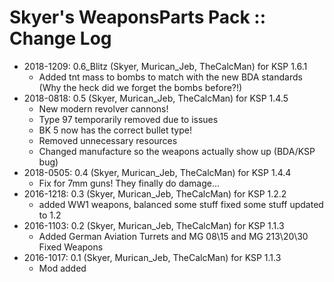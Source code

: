 # Skyer's WeaponsParts Pack :: Change Log

* 2018-1209: 0.6_Blitz (Skyer, Murican_Jeb, TheCalcMan) for KSP 1.6.1
	+ Added tnt mass to bombs to match with the new BDA standards (Why the heck did we forget the bombs before?!)
* 2018-0818: 0.5 (Skyer, Murican_Jeb, TheCalcMan) for KSP 1.4.5
	+ New modern revolver cannons!
	+ Type 97 temporarily removed due to issues
	+ BK 5 now has the correct bullet type!
	+ Removed unnecessary resources
	+ Changed manufacture so the weapons actually show up (BDA/KSP bug)
* 2018-0505: 0.4 (Skyer, Murican_Jeb, TheCalcMan) for KSP 1.4.4
	+ Fix for 7mm guns! They finally do damage...
* 2016-1218: 0.3 (Skyer, Murican_Jeb, TheCalcMan) for KSP 1.2.2
	+ added WW1 weapons, balanced some stuff fixed some stuff updated to 1.2
* 2016-1103: 0.2 (Skyer, Murican_Jeb, TheCalcMan) for KSP 1.1.3
	+ Added German Aviation Turrets and MG 08\15 and MG 213\20\30 Fixed Weapons
* 2016-1017: 0.1 (Skyer, Murican_Jeb, TheCalcMan) for KSP 1.1.3
	+ Mod added
